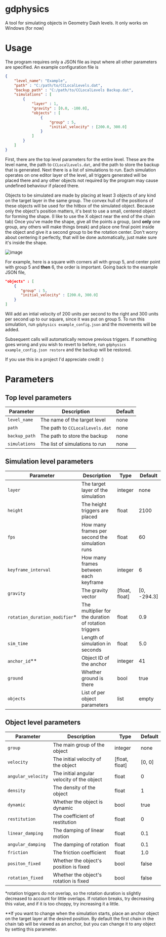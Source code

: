# gdphysics
A tool for simulating objects in Geometry Dash levels. It only works on Windows (for now)

# Usage

The program requires only a JSON file as input where all other parameters are specified. An example configuration file is
```JSON
{
    "level_name": "Example",
    "path" : "C:/path/to/CCLocalLevels.dat", 
    "backup_path" : "C:/path/to/CCLocalLevels Backup.dat",
    "simulations" : [
        {
            "layer" : 1,
            "gravity" : [0.0, -100.0],
            "objects" : [
                {
                    "group" : 5,
                    "initial_velocity" : [200.0, 300.0]
                }
            ]
        }
    ]
}
```
First, there are the top level parameters for the entire level. These are the level name, the path to `CCLocalLevels.dat`, and the path to store the backup that is generated.
Next there is a list of simulations to run. Each simulation operates on one editor layer of the level, all triggers generated will be placed there and any other objects
not required by the program may cause undefined behaviour if placed there.

Objects to be simulated are made by placing at least 3 objects of any kind on the target layer in the same group. The convex hull of the positions of these objects will
be used for the hitbox of the simulated object. Because only the object's position matters, it's best to use a small, centered object for forming the shape.
(I like to use the X object near the end of the chain tab) Once you've made the shape, give all the points a group, (and **only** one group, any others will make things break)
and place one final point inside the object and give it a second group to be the rotation center. Don't worry about centering it perfectly, that will be done automatically, just
make sure it's inside the shape. 


![image](https://user-images.githubusercontent.com/77418890/174506242-ff798aa1-8213-4c9a-9d16-19cfa33e6590.png)

For example, here is a square with corners all with group 5, and center point with group 5 and **then** 6, the order is important. Going back to the example JSON file,
```JSON
"objects" : [
    {
       "group" : 5,
       "initial_velocity" : [200.0, 300.0]
    }
]
```
Will add an intial velocity of 200 units per second to the right and 300 units per second up to our square, since it was put on group 5.
To run this simulation, run
`gdphysics example_config.json`
and the movements will be added.

Subsequent calls will automatically remove previous triggers.
If something goes wrong and you wish to revert to before, run
`gdphysics example_config.json restore`
and the backup will be restored.

If you use this in a project I'd appreciate credit :) 
# Parameters

Top level parameters
-------

| Parameter     | Description                     | Default |
|---------------|---------------------------------|---------|
| `level_name`  | The name of the target level    | none    |
| `path`        | The path to `CCLocalLevels.dat` | none    |
| `backup_path` | The path to store the backup    | none    |
| `simulations` | The list of simulations to run  | none    |

Simulation level parameters
-------
| Parameter                    | Description                                          | Type           | Default |
|------------------------------|------------------------------------------------------|----------------|---------|
| `layer`                      | The target layer of the  simulation                  | integer        | none    |
| `height`                     | The height triggers are placed                       | float          | 2100    |
| `fps`                        | How many frames per second the simulation runs       | float          | 60      |
| `keyframe_interval`          | How many frames between each keyframe                | integer        | 6       |
| `gravity`                    | The gravity vector                                   | [float, float] | [0, -294.3]  |
| `rotation_duration_modifier`* | The multiplier for the duration of rotation triggers | float          | 0.9     |
| `sim_time`                   | Length of simulation in seconds                      | float          | 5.0     |
| `anchor_id`**                  | Object ID of the anchor                              | integer        | 41      |
| `ground`                     | Whether ground is there                              | bool           | true    |
| `objects`                    | List of per object parameters                        | list           | empty   |

Object level parameters
---------
| Parameter          | Description                                | Type           | Default |
|--------------------|--------------------------------------------|----------------|---------|
| `group`            | The main group of the object               | integer        | none    |
| `velocity`         | The initial velocity of the object         | [float, float] | [0, 0]  |
| `angular_velocity` | The initial angular velocity of the object | float          | 0       |
| `density`          | The density of the object                  | float          | 1       |
| `dynamic`          | Whether the object is dynamic              | bool           | true    |
| `restitution`      | The coefficient of restitution             | float          | 0       |
| `linear_damping`   | The damping of linear motion               | float          | 0.1     |
| `angular_damping`  | The damping of rotation                    | float          | 0.1     |
| `friction`         | The friction coefficient                   | float          | 1.0     |
| `positon_fixed`    | Whether the object's position is fixed     | bool           | false   |
| `rotation_fixed`   | Whether the object's rotation is fixed     | bool           | false   |

*rotation triggers do not overlap, so the rotation duration is slightly decreased to account for little overlaps. If rotation breaks, try decreasing this value, and if it is too choppy, try increasing it a little. 

**If you want to change when the simulation starts, place an anchor object on the target layer at the desired position. By default the first chain in the chain tab will be viewed as an anchor, but you can change it to any object by setting this parameter.